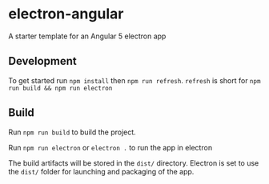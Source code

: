 # electron-angular

A starter template for an Angular 5 electron app

## Development

To get started run `npm install` then `npm run refresh`. `refresh` is short for `npm run build && npm run electron`

## Build

Run `npm run build` to build the project.

Run `npm run electron` or `electron .` to run the app in electron

The build artifacts will be stored in the `dist/` directory. Electron is set to use the `dist/` folder for launching and packaging of the app.
